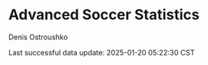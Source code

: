 # Advanced Soccer Statistics
Denis Ostroushko

<!-- gfm -->

Last successful data update: 2025-01-20 05:22:30 CST
